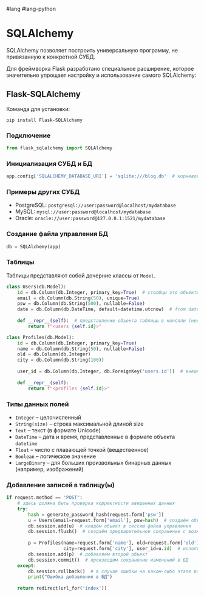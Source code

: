 #lang #lang-python 

# SQLAlchemy

SQLAlchemy позволяет построить универсальную программу, не привязанную к конкретной СУБД.

Для фреймворка Flask разработано специальное расширение, которое значительно упрощает 
настройку и использование самого SQLAlchemy:

## Flask-SQLAlchemy

Команда для установки:
```
pip install Flask-SQLAlchemy
```

### Подключение

```python
from flask_sqlalchemy import SQLAlchemy
```

### Инициализация СУБД и БД

```python
app.config['SQLALCHEMY_DATABASE_URI'] = 'sqlite:///blog.db'  # корневой каталог программы
```

### Примеры других СУБД

- PostgreSQL: `postgresql://user:password@localhost/mydatabase`
- MySQL: `mysql://user:password@localhost/mydatabase`
- Oracle: `oracle://user:password@127.0.0.1:1521/mydatabase`

### Создание файла управления БД

```python
db = SQLAlchemy(app)
```

### Таблицы

Таблицы представляют собой дочерние классы от `Model`.

```python
class Users(db.Model):
    id = db.Column(db.Integer, primary_key=True)  # столбцы это объекты класса column
    email = db.Column(db.String(50), unique=True)
    psw = db.Column(db.String(500), nullable=False)
    date = db.Column(db.DateTime, default=datetime.utcnow)  # from datetime import datetime
 
    def __repr__(self):  # представление объекта таблицы в консоли (необязательный)
        return f"<users {self.id}>"

class Profiles(db.Model):
    id = db.Column(db.Integer, primary_key=True)
    name = db.Column(db.String(50), nullable=False)
    old = db.Column(db.Integer)
    city = db.Column(db.String(100))
 
    user_id = db.Column(db.Integer, db.ForeignKey('users.id'))  # внешний ключ поля
 
    def __repr__(self):
        return f"<profiles {self.id}>"
```

### Типы данных полей

- `Integer` – целочисленный
- `String(size)` – строка максимальной длиной size
- `Text` – текст (в формате Unicode)
- `DateTime` – дата и время, представленные в формате объекта `datetime`
- `Float` – число с плавающей точкой (вещественное)
- `Boolean` – логическое значение
- `LargeBinary` – для больших произвольных бинарных данных (например, изображений)

### Добавление записей в таблицу(ы)

```python
if request.method == "POST":
    # здесь должна быть проверка корректности введенных данных
    try:
        hash = generate_password_hash(request.form['psw'])
        u = Users(email=request.form['email'], psw=hash)  # создаём объект того класса, в какую таблицу собираемся его положить
        db.session.add(u)  # кладём объект в сессию файла управления
        db.session.flush()  # создаём предварительное сохранение с возможностью отката
 
        p = Profiles(name=request.form['name'], old=request.form['old'],
                     city=request.form['city'], user_id=u.id)  # используя раннее сохранение, передаём в качестве параметра ссылку на ранее записанный объект u.id
        db.session.add(p)  # добавляем второй объект
        db.session.commit()  # производим сохранение изменений в БД
    except:
        db.session.rollback()  # в случае ошибки на каком-либо этапе возвращаем исходное состояние БД
        print("Ошибка добавления в БД")
 
    return redirect(url_for('index'))
```
